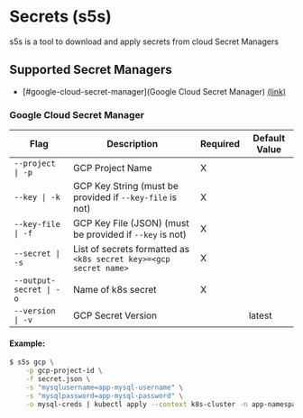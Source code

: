 # Secrets (s5s)

s5s is a tool to download and apply secrets from cloud Secret Managers

## Supported Secret Managers
- [#google-cloud-secret-manager](Google Cloud Secret Manager) [(link)](https://cloud.google.com/secret-manager)

### Google Cloud Secret Manager
| Flag                    | Description                                                       | Required | Default Value |
|-------------------------|-------------------------------------------------------------------|----------|---------------|
| `--project \| -p`       | GCP Project Name                                                  | X        |               |
| `--key \| -k`           | GCP Key String (must be provided if `--key-file` is not)          | X        |               |
| `--key-file \| -f`      | GCP Key File (JSON) (must be provided if `--key` is not)          | X        |               |
| `--secret \| -s`        | List of secrets formatted as `<k8s secret key>=<gcp secret name>` | X        |               |
| `--output-secret \| -o` | Name of k8s secret                                                | X        |               |
| `--version \| -v`       | GCP Secret Version                                                |          | latest        |

#### Example:
```bash
$ s5s gcp \
    -p gcp-project-id \
    -f secret.json \
    -s "mysqlusername=app-mysql-username" \
    -s "mysqlpassword=app-mysql-password" \
    -o mysql-creds | kubectl apply --context k8s-cluster -n app-namespace -f -
```